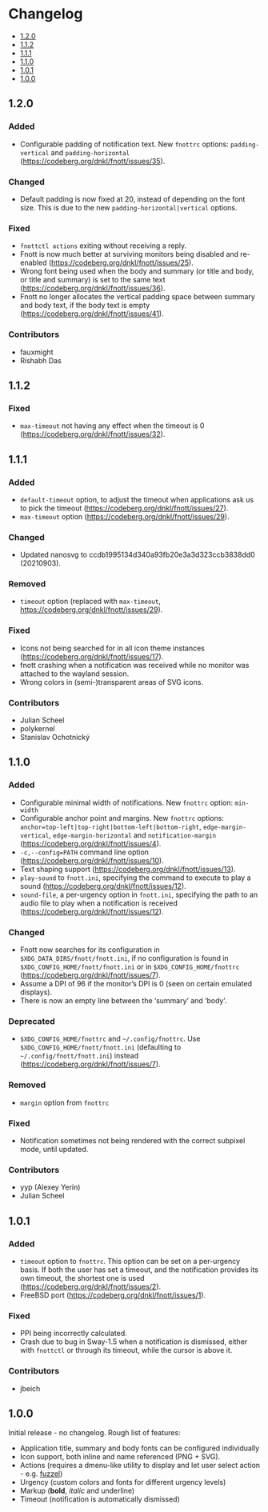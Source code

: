 # Changelog

* [1.2.0](#1-2-0)
* [1.1.2](#1-1-2)
* [1.1.1](#1-1-1)
* [1.1.0](#1-1-0)
* [1.0.1](#1-0-1)
* [1.0.0](#1-0-0)


## 1.2.0

### Added

* Configurable padding of notification text. New `fnottrc` options:
  `padding-vertical` and `padding-horizontal`
  (https://codeberg.org/dnkl/fnott/issues/35).


### Changed

* Default padding is now fixed at 20, instead of depending on the font
  size. This is due to the new `padding-horizontal|vertical` options.


### Fixed

* `fnottctl actions` exiting without receiving a reply.
* Fnott is now much better at surviving monitors being disabled and
  re-enabled (https://codeberg.org/dnkl/fnott/issues/25).
* Wrong font being used when the body and summary (or title and body,
  or title and summary) is set to the same text
  (https://codeberg.org/dnkl/fnott/issues/36).
* Fnott no longer allocates the vertical padding space between summary
  and body text, if the body text is empty
  (https://codeberg.org/dnkl/fnott/issues/41).


### Contributors

* fauxmight
* Rishabh Das


## 1.1.2

### Fixed

* `max-timeout` not having any effect when the timeout is 0
  (https://codeberg.org/dnkl/fnott/issues/32).


## 1.1.1

### Added

* `default-timeout` option, to adjust the timeout when applications
  ask us to pick the timeout
  (https://codeberg.org/dnkl/fnott/issues/27).
* `max-timeout` option (https://codeberg.org/dnkl/fnott/issues/29).


### Changed

* Updated nanosvg to ccdb1995134d340a93fb20e3a3d323ccb3838dd0
  (20210903).


### Removed

* `timeout` option (replaced with `max-timeout`,
  https://codeberg.org/dnkl/fnott/issues/29).


### Fixed

* Icons not being searched for in all icon theme instances
  (https://codeberg.org/dnkl/fnott/issues/17).
* fnott crashing when a notification was received while no monitor was
  attached to the wayland session.
* Wrong colors in (semi-)transparent areas of SVG icons.


### Contributors

* Julian Scheel
* polykernel
* Stanislav Ochotnický


## 1.1.0

### Added

* Configurable minimal width of notifications. New `fnottrc` option:
  `min-width`
* Configurable anchor point and margins. New `fnottrc` options:
  `anchor=top-left|top-right|bottom-left|bottom-right`,
  `edge-margin-vertical`, `edge-margin-horizontal` and
  `notification-margin` (https://codeberg.org/dnkl/fnott/issues/4).
* `-c,--config=PATH` command line option
  (https://codeberg.org/dnkl/fnott/issues/10).
* Text shaping support (https://codeberg.org/dnkl/fnott/issues/13).
* `play-sound` to `fnott.ini`, specifying the command to execute to
  play a sound (https://codeberg.org/dnkl/fnott/issues/12).
* `sound-file`, a per-urgency option in `fnott.ini`, specifying the
  path to an audio file to play when a notification is received
  (https://codeberg.org/dnkl/fnott/issues/12).


### Changed

* Fnott now searches for its configuration in
  `$XDG_DATA_DIRS/fnott/fnott.ini`, if no configuration is found in
  `$XDG_CONFIG_HOME/fnott/fnott.ini` or in `$XDG_CONFIG_HOME/fnottrc`
  (https://codeberg.org/dnkl/fnott/issues/7).
* Assume a DPI of 96 if the monitor’s DPI is 0 (seen on certain
  emulated displays).
* There is now an empty line between the ‘summary’ and ‘body’.


### Deprecated

* `$XDG_CONFIG_HOME/fnottrc` and `~/.config/fnottrc`. Use
  `$XDG_CONFIG_HOME/fnott/fnott.ini` (defaulting to
  `~/.config/fnott/fnott.ini`) instead
  (https://codeberg.org/dnkl/fnott/issues/7).


### Removed

* `margin` option from `fnottrc`


### Fixed

* Notification sometimes not being rendered with the correct subpixel
  mode, until updated.


### Contributors

- yyp (Alexey Yerin)
- Julian Scheel


## 1.0.1

### Added

* `timeout` option to `fnottrc`. This option can be set on a
  per-urgency basis. If both the user has set a timeout, and the
  notification provides its own timeout, the shortest one is used
  (https://codeberg.org/dnkl/fnott/issues/2).
* FreeBSD port (https://codeberg.org/dnkl/fnott/issues/1).


### Fixed

* PPI being incorrectly calculated.
* Crash due to bug in Sway-1.5 when a notification is dismissed,
  either with `fnottctl` or through its timeout, while the cursor is
  above it.


### Contributors

* jbeich


## 1.0.0

Initial release - no changelog. Rough list of features:

* Application title, summary and body fonts can be configured individually
* Icon support, both inline and name referenced (PNG + SVG).
* Actions (requires a dmenu-like utility to display and let user
  select action - e.g. [fuzzel](https://codeberg.org/dnkl/fuzzel))
* Urgency (custom colors and fonts for different urgency levels)
* Markup (**bold**, _italic_ and underline)
* Timeout (notification is automatically dismissed)
